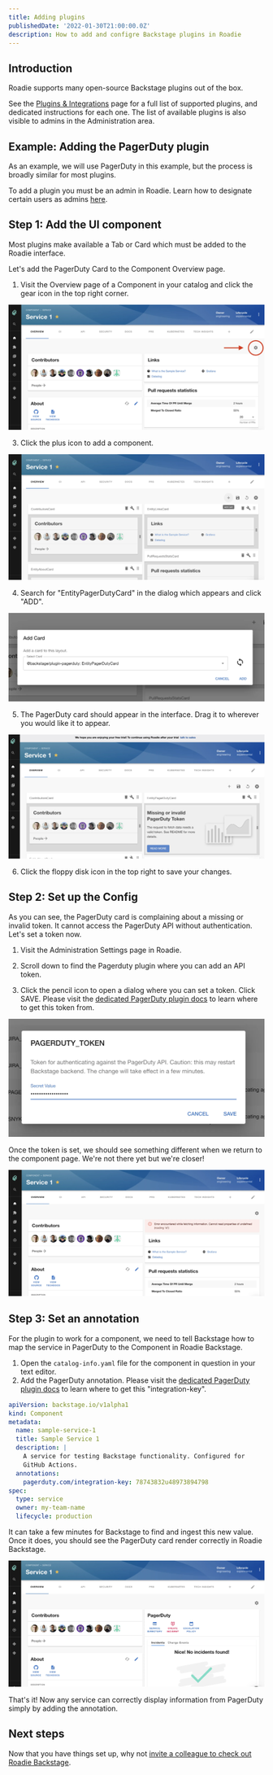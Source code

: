 ```yaml
---
title: Adding plugins
publishedDate: '2022-01-30T21:00:00.0Z'
description: How to add and configre Backstage plugins in Roadie
---
```


## Introduction

Roadie supports many open-source Backstage plugins out of the box.

See the [Plugins & Integrations](/docs/integrations/) page for a full list of supported plugins, and dedicated instructions for each one. The list of available plugins is also visible to admins in the Administration area.

## Example: Adding the PagerDuty plugin

As an example, we will use PagerDuty in this example, but the process is broadly similar for most plugins.

To add a plugin you must be an admin in Roadie. Learn how to designate certain users as admins [here](/docs/getting-started/assigning-admins/).

## Step 1: Add the UI component

Most plugins make available a Tab or Card which must be added to the Roadie interface.

Let's add the PagerDuty Card to the Component Overview page.

1. Visit the Overview page of a Component in your catalog and click the gear icon in the top right corner.

![Backstage page showing a service with various cards which pull in information from third-party systems](./component-overview-page.webp)

3. Click the plus icon to add a component.

![The same view with a red arrow pointing to a plus icon which has appeared in place of the gear icon](./plus-icon.webp)

4. Search for "EntityPagerDutyCard" in the dialog which appears and click "ADD".

![a modal dialog with a search box. Searching selects an option from the list. There is an add button at the bottom of the dialog.](./add-pagerduty-card.webp)

5. The PagerDuty card should appear in the interface. Drag it to wherever you would like it to appear.

![A new card has appeared on the page. It has the text "Missing or Invalid PagerDuty token"](./missing-invalid-token.webp)

6. Click the floppy disk icon in the top right to save your changes.

## Step 2: Set up the Config

As you can see, the PagerDuty card is complaining about a missing or invalid token. It cannot access the PagerDuty API without authentication. Let's set a token now.

1. Visit the Administration Settings page in Roadie.

2. Scroll down to find the Pagerduty plugin where you can add an API token.

3. Click the pencil icon to open a dialog where you can set a token. Click SAVE. Please visit the [dedicated PagerDuty plugin docs](/docs/integrations/pagerduty/) to learn where to get this token from.

![A modal dialog with an input where we can input a secret and a save button](./set-token-dialog.webp)

Once the token is set, we should see something different when we return to the component page. We're not there yet but we're closer!

![The PagerDuty plugin card now shows an error](./pagerduty-plugin-with-error.webp)

## Step 3: Set an annotation

For the plugin to work for a component, we need to tell Backstage how to map the service in PagerDuty to the Component in Roadie Backstage.

1. Open the `catalog-info.yaml` file for the component in question in your text editor.
2. Add the PagerDuty annotation. Please visit the [dedicated PagerDuty plugin docs](/docs/integrations/pagerduty/) to learn where to get this "integration-key".

```yaml
apiVersion: backstage.io/v1alpha1
kind: Component
metadata:
  name: sample-service-1
  title: Sample Service 1
  description: |
    A service for testing Backstage functionality. Configured for
    GitHub Actions.
  annotations:
    pagerduty.com/integration-key: 78743832u48973894798
spec:
  type: service
  owner: my-team-name
  lifecycle: production
```

It can take a few minutes for Backstage to find and ingest this new value. Once it does, you should see the PagerDuty card render correctly in Roadie Backstage.

![PagerDuty card showing who is on call and any active incidents](./pagerduty-plugin-works.webp)

That's it! Now any service can correctly display information from PagerDuty simply by adding the annotation.

## Next steps

Now that you have things set up, why not [invite a colleague to check out Roadie Backstage](/docs/getting-started/user-management/).
